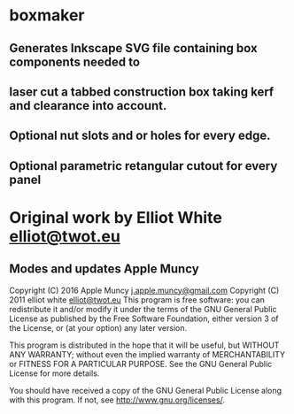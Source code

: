 boxmaker
===
Generates Inkscape SVG file containing box components needed to
---
laser cut a tabbed construction box taking kerf and clearance into account.
---
Optional nut slots and or holes for every edge.
---
Optional parametric retangular cutout for every panel 
---
Original work by Elliot White   elliot@twot.eu
===
Modes and updates Apple Muncy 
---
Copyright (C) 2016 Apple Muncy    j.apple.muncy@gmail.com
Copyright (C) 2011 elliot white   elliot@twot.eu
This program is free software: you can redistribute it and/or modify
it under the terms of the GNU General Public License as published by
the Free Software Foundation, either version 3 of the License, or
(at your option) any later version.

This program is distributed in the hope that it will be useful,
but WITHOUT ANY WARRANTY; without even the implied warranty of
MERCHANTABILITY or FITNESS FOR A PARTICULAR PURPOSE.  See the
GNU General Public License for more details.

You should have received a copy of the GNU General Public License
along with this program.  If not, see <http://www.gnu.org/licenses/>.


